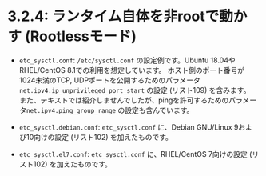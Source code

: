 # **3.2.4**: ランタイム自体を非rootで動かす (Rootlessモード)

* `etc_sysctl.conf`: `/etc/sysctl.conf` の設定例です。Ubuntu 18.04やRHEL/CentOS 8.1での利用を想定しています。
  ホスト側のポート番号が1024未満のTCP, UDPポートを公開するためのパラメータ `net.ipv4.ip_unprivileged_port_start` の設定 (リスト109) を含みます。
  また、テキストでは紹介しませんでしたが、pingを許可するためのパラメータ`net.ipv4.ping_group_range` の設定も含んでいます。

* `etc_sysctl.debian.conf`: `etc_sysctl.conf` に、Debian GNU/Linux 9および10向けの設定 (リスト102) を加えたものです。

* `etc_sysctl.el7.conf`: `etc_sysctl.conf` に、RHEL/CentOS 7向けの設定 (リスト102) を加えたものです。
